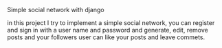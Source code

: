 Simple social network with django

in this project I try to implement a simple social network, 
you can register and sign in with a user name and password 
and generate, edit, remove posts and your followers user can 
like your posts and leave commets.